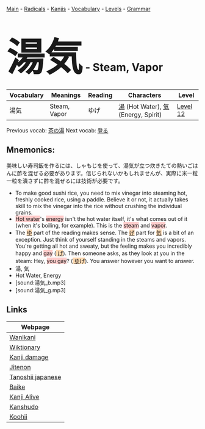 <style> bigfont {font-size: 100px}</style>
[Main](../README.md) -
[Radicals](../radicals.md) -
[Kanjis](../kanjis.md) -
[Vocabulary](../vocabulary.md) -
[Levels](../levels.md) -
[Grammar](../grammar.md)
# <bigfont> 湯気</bigfont> - Steam, Vapor 

| Vocabulary | Meanings | Reading | Characters | Level |
| --- | --- | --- | --- | --- |
| 湯気 | Steam, Vapor | ゆげ |  [湯](../kanjis/湯.md) (Hot Water), [気](../kanjis/気.md) (Energy, Spirit) | [Level 12](../levels/wk_level12.md) |

Previous vocab: [茶の湯](茶の湯.md) Next vocab: [登る](登る.md) 

## Mnemonics:
美味しい寿司飯を作るには、しゃもじを使って、湯気が立つ炊きたての熱いごはんに酢を混ぜる必要があります。信じられないかもしれませんが、実際に米一粒一粒を潰さずに酢を混ぜるには技術が必要です。
* To make good sushi rice, you need to mix vinegar into steaming hot, freshly cooked rice, using a paddle. Believe it or not, it actually takes skill to mix the vinegar into the rice without crushing the individual grains.
* <span style="background-color:#ffcccb"> Hot water</span>'s <span style="background-color:#ffcccb"> energy</span> isn't the hot water itself, it's what comes out of it (when it's boiling, for example). This is the <span style="background-color:#ffcccb"> steam</span> and <span style="background-color:#ffcccb"> vapor</span>.
* The <span style="background-color:#fed8b1"> [ゆ](https://jisho.org/search/ゆ)</span> part of the reading makes sense. The <span style="background-color:#fed8b1"> [げ](https://jisho.org/search/げ)</span> part for <span style="background-color:#fed8b1"> [気](https://jisho.org/search/気)</span> is a bit of an exception. Just think of yourself standing in the steams and vapors. You're getting all hot and sweaty, but the feeling makes you incredibly happy and <span style="background-color:#ffcccb"> gay</span> (<span style="background-color:#fed8b1"> [げ](https://jisho.org/search/げ)</span>). Then someone asks, as they look at you in the steam: Hey, <span style="background-color:#ffcccb"> you gay</span>? (<span style="background-color:#fed8b1"> [ゆ](https://jisho.org/search/ゆ)げ</span>). You answer however you want to answer.
* 湯, 気
* Hot Water, Energy
* [sound:湯気_b.mp3]
* [sound:湯気_g.mp3]


## Links 

| Webpage |
| --- |
| [Wanikani          ](https://www.wanikani.com/kanji/湯気) |
| [Wiktionary        ](https://en.wiktionary.org/wiki/湯気) |
| [Kanji damage      ](http://www.kanjidamage.com/kanji/search?utf8=✓&q=湯気) |
| [Jitenon           ](https://jitenon.com/kanji/湯気) |
| [Tanoshii japanese ](https://www.tanoshiijapanese.com/dictionary/kanji.cfm?k=湯気) |
| [Baike             ](https://baike.baidu.com/item/湯気) |
| [Kanji Alive       ](https://app.kanjialive.com/湯気) |
| [Kanshudo          ](https://www.kanshudo.com/searchmn?q=湯気) |
| [Koohii            ](https://kanji.koohii.com/study/kanji/湯気) |
